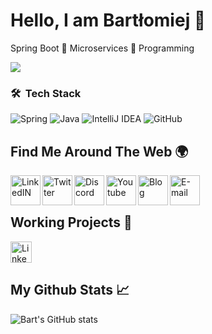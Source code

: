 # Hello, I am Bartłomiej 👋

Spring Boot 🔹 Microservices 🔹 Programming

![](https://i.imgur.com/X9jnYNx.png)

### 🛠 &nbsp;Tech Stack

![Spring](https://img.shields.io/badge/spring-%236DB33F.svg?style=for-the-badge&logo=spring&logoColor=white)
![Java](https://img.shields.io/badge/java-%23ED8B00.svg?style=for-the-badge&logo=java&logoColor=white)
![IntelliJ IDEA](https://img.shields.io/badge/IntelliJIDEA-000000.svg?style=for-the-badge&logo=intellij-idea&logoColor=white)
![GitHub](https://img.shields.io/badge/github-%23121011.svg?style=for-the-badge&logo=github&logoColor=white)


## Find Me Around The Web 🌍

<a href="https://www.linkedin.com/in/bartłomiej-marczuk/">
  <img align="left" alt="LinkedIN" width="48px" src="https://img.icons8.com/clouds/344/linkedin.png" />
</a>
<a href="https://twitter.com/saseqpl">
  <img align="left" alt="Twitter" width="48px" src="https://img.icons8.com/clouds/344/twitter-circled.png" />
</a>
<a href="https://discord.gg/DEVjPByVa9">
  <img align="left" alt="Discord" width="48px" src="https://img.icons8.com/clouds/344/discord-logo.png" />
</a>
<a href="https://www.youtube.com/channel/UCS38t18JiUPI4SInk4LWW3Q">
  <img align="left" alt="Youtube" width="48px" src="https://img.icons8.com/clouds/344/youtube-play.png" />
</a>
<a href="https://marczuk.it">
  <img align="left" alt="Blog" width="48px" src="https://img.icons8.com/clouds/344/domain.png" />
</a>
</a>
<a href="mailto:bmarczuk03@gmail.com">
  <img align="left" alt="E-mail" width="48px" src="https://img.icons8.com/clouds/344/apple-mail.png" />
</a><br><br>

## Working Projects 📗

<a href="http://larsbot.pl">
  <img align="left" alt="LinkedIN" width="34px" src="https://i.imgur.com/vxaVLEf.png" />
</a><br><br>

## My Github Stats 📈 

![Bart's GitHub stats](https://github-readme-stats.vercel.app/api?username=saseq&show_icons=true&theme=gotham)
